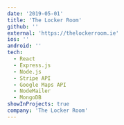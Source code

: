 ```yaml
---
date: '2019-05-01'
title: 'The Locker Room'
github: ''
external: 'https://thelockerroom.ie'
ios: ''
android: ''
tech:
  - React
  - Express.js
  - Node.js
  - Stripe API
  - Google Maps API
  - NodeMailer
  - MongoDB
showInProjects: true
company: 'The Locker Room'
---
```

